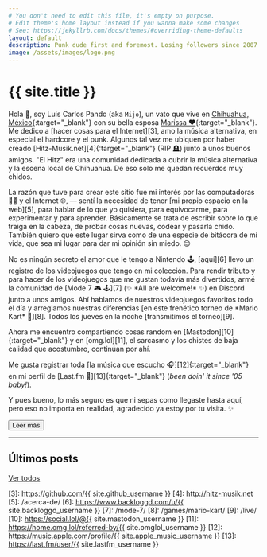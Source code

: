 ```yaml
---
# You don't need to edit this file, it's empty on purpose.
# Edit theme's home layout instead if you wanna make some changes
# See: https://jekyllrb.com/docs/themes/#overriding-theme-defaults
layout: default
description: Punk dude first and foremost. Losing followers since 2007.
image: /assets/images/logo.png
---
```


<h1 class="animate-gradient bg-gradient-to-r from-indigo-400 via-pink to-indigo-400 bg-clip-text text-transparent text-center">{{ site.title }}</h1>

<span class="first-letter">H</span>ola 👋, soy Luis Carlos Pando (aka `Mijo`), un vato que vive en [Chihuahua, México][1]{:target="_blank"} con su bella esposa [Marissa ❤️][2]{:target="_blank"}. Me dedico a [hacer cosas para el Internet][3], amo la música alternativa, en especial el hardcore y el punk. Algunos tal vez me ubiquen por haber creado [Hitz-Musik.net][4]{:target="_blank"} (RIP 🪦) junto a unos buenos amigos. "El Hitz" era una comunidad dedicada a cubrir la música alternativa y la escena local de Chihuahua. De eso solo me quedan recuerdos muy chidos.

La razón que tuve para crear este sitio fue mi interés por las computadoras 👨‍💻 y el Internet 🌐, ― sentí la necesidad de tener [mi propio espacio en la web][5], para hablar de lo que yo quisiera, para equivocarme, para experimentar y para aprender. Básicamente se trata de escribir sobre lo que traiga en la cabeza, de probar cosas nuevas, codear y pasarla chido. También quiero que este lugar sirva como de una especie de bitácora de mi vida, que sea mi lugar para dar mi opinión sin miedo. 😌

<div class="collapse" id="collapseIntro">
No es ningún secreto el amor que le tengo a Nintendo 🕹️, [aquí][6] llevo un registro de los videojuegos que tengo en mi colección. Para rendir tributo y para hacer de los videojuegos que me gustan todavía más divertidos, armé la comunidad de [Mode 7 🎮 🕹️][7] (✨ *All are welcome!* ✨) en Discord junto a unos amigos. Ahí hablamos de nuestros videojuegos favoritos todo el día y arreglamos nuestras diferencias [en este frenético torneo de *Mario Kart* 🏁][8]. Todos los jueves en la noche [transmitimos el torneo][9].

Ahora me encuentro compartiendo cosas random en [Mastodon][10]{:target="_blank"} y en [omg.lol][11], el sarcasmo y los chistes de baja calidad que acostumbro, continúan por ahí.

Me gusta registrar toda [la música que escucho 🎧][12]{:target="_blank"} en mi perfil de [Last.fm 🎵][13]{:target="_blank"} (*been doin' it since '05 baby!*).

Y pues bueno, lo más seguro es que ni sepas como llegaste hasta aquí, pero eso no importa en realidad, agradecido ya estoy por tu visita. ✨
</div>

<button id="btn-read-more" class="btn btn-primary collapsed" data-toggle="collapse" href="#collapseIntro" role="button" aria-expanded="false" aria-controls="collapseIntro">
    <i class="fa-solid fa-plus"></i> Leer más
</button>

---

<h2>Últimos posts</h2>

<ul id="latest-posts"></ul>

<a class="btn btn-primary" href="https://blog.{{ site.domain }}/">
    <i class="fa-solid fa-comment"></i> Ver todos
</a>

[1]: https://es.wikipedia.org/wiki/Chihuahua_(Chihuahua)
[2]: https://www.instagram.com/primitivegirl
[3]: https://github.com/{{ site.github_username }}
[4]: http://hitz-musik.net
[5]: /acerca-de/
[6]: https://www.backloggd.com/u/{{ site.backloggd_username }}
[7]: /mode-7/
[8]: /games/mario-kart/
[9]: /live/
[10]: https://social.lol/@{{ site.mastodon_username }}
[11]: https://home.omg.lol/referred-by/{{ site.omglol_username }}
[12]: https://music.apple.com/profile/{{ site.apple_music_username }}
[13]: https://last.fm/user/{{ site.lastfm_username }}
